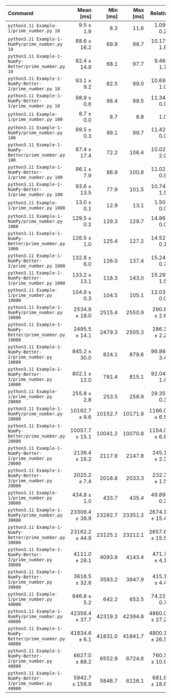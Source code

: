 | Command                                                     | Mean [ms]      | Min [ms] | Max [ms] | Relative        |
| :---                                                        | ---:           | ---:     | ---:     | ---:            |
| `python3.11 Example-1/prime_number.py 10`                   | 9.5 ± 1.9      | 8.3      | 11.6     | 1.09 ± 0.22     |
| `python3.11 Example-1-NumPy/prime_number.py 10`             | 88.6 ± 16.2    | 69.9     | 98.7     | 10.17 ± 1.86    |
| `python3.11 Example-1-NumPy-Better/prime_number.py 10`      | 82.4 ± 14.9    | 68.1     | 97.7     | 9.46 ± 1.71     |
| `python3.11 Example-1-NumPy-Better-2/prime_number.py 10`    | 93.1 ± 9.2     | 82.5     | 99.0     | 10.69 ± 1.06    |
| `python3.11 Example-1-NumPy-Better-3/prime_number.py 10`    | 98.9 ± 0.6     | 98.4     | 99.5     | 11.34 ± 0.09    |
| `python3.11 Example-1/prime_number.py 100`                  | 8.7 ± 0.0      | 8.7      | 8.8      | 1.00            |
| `python3.11 Example-1-NumPy/prime_number.py 100`            | 99.5 ± 0.3     | 99.1     | 99.7     | 11.42 ± 0.07    |
| `python3.11 Example-1-NumPy-Better/prime_number.py 100`     | 87.4 ± 17.4    | 72.2     | 106.4    | 10.02 ± 2.00    |
| `python3.11 Example-1-NumPy-Better-2/prime_number.py 100`   | 96.1 ± 7.9     | 86.9     | 100.8    | 11.02 ± 0.91    |
| `python3.11 Example-1-NumPy-Better-3/prime_number.py 100`   | 93.6 ± 13.5    | 77.9     | 101.5    | 10.74 ± 1.55    |
| `python3.11 Example-1/prime_number.py 1000`                 | 13.0 ± 0.1     | 12.9     | 13.1     | 1.50 ± 0.01     |
| `python3.11 Example-1-NumPy/prime_number.py 1000`           | 129.5 ± 0.2    | 129.3    | 129.7    | 14.86 ± 0.09    |
| `python3.11 Example-1-NumPy-Better/prime_number.py 1000`    | 126.5 ± 1.0    | 125.4    | 127.2    | 14.52 ± 0.14    |
| `python3.11 Example-1-NumPy-Better-2/prime_number.py 1000`  | 132.8 ± 6.0    | 126.0    | 137.4    | 15.24 ± 0.70    |
| `python3.11 Example-1-NumPy-Better-3/prime_number.py 1000`  | 133.2 ± 13.1   | 118.3    | 143.0    | 15.29 ± 1.51    |
| `python3.11 Example-1/prime_number.py 10000`                | 104.9 ± 0.3    | 104.5    | 105.1    | 12.03 ± 0.08    |
| `python3.11 Example-1-NumPy/prime_number.py 10000`          | 2534.9 ± 18.0  | 2515.4   | 2550.9   | 290.85 ± 2.62   |
| `python3.11 Example-1-NumPy-Better/prime_number.py 10000`   | 2495.5 ± 14.1  | 2479.3   | 2505.3   | 286.33 ± 2.26   |
| `python3.11 Example-1-NumPy-Better-2/prime_number.py 10000` | 845.2 ± 30.0   | 824.1    | 879.6    | 96.98 ± 3.48    |
| `python3.11 Example-1-NumPy-Better-3/prime_number.py 10000` | 802.1 ± 12.0   | 791.4    | 815.1    | 92.04 ± 1.47    |
| `python3.11 Example-1/prime_number.py 20000`                | 255.8 ± 2.8    | 253.5    | 258.9    | 29.35 ± 0.36    |
| `python3.11 Example-1-NumPy/prime_number.py 20000`          | 10162.7 ± 9.6  | 10152.7  | 10171.9  | 1166.08 ± 6.55  |
| `python3.11 Example-1-NumPy-Better/prime_number.py 20000`   | 10057.7 ± 15.1 | 10041.2  | 10070.8  | 1154.03 ± 6.62  |
| `python3.11 Example-1-NumPy-Better-2/prime_number.py 20000` | 2136.4 ± 16.2  | 2117.9   | 2147.8   | 245.13 ± 2.30   |
| `python3.11 Example-1-NumPy-Better-3/prime_number.py 20000` | 2025.2 ± 7.4   | 2018.8   | 2033.3   | 232.38 ± 1.54   |
| `python3.11 Example-1/prime_number.py 30000`                | 434.8 ± 1.0    | 433.7    | 435.4    | 49.89 ± 0.30    |
| `python3.11 Example-1-NumPy/prime_number.py 30000`          | 23306.4 ± 38.9 | 23282.7  | 23351.2  | 2674.19 ± 15.46 |
| `python3.11 Example-1-NumPy-Better/prime_number.py 30000`   | 23162.2 ± 44.9 | 23125.1  | 23212.1  | 2657.65 ± 15.58 |
| `python3.11 Example-1-NumPy-Better-2/prime_number.py 30000` | 4111.0 ± 28.1  | 4093.9   | 4143.4   | 471.70 ± 4.15   |
| `python3.11 Example-1-NumPy-Better-3/prime_number.py 30000` | 3618.5 ± 32.8  | 3583.2   | 3647.9   | 415.19 ± 4.40   |
| `python3.11 Example-1/prime_number.py 40000`                | 646.8 ± 5.2    | 642.2    | 652.5    | 74.22 ± 0.72    |
| `python3.11 Example-1-NumPy/prime_number.py 40000`          | 42356.4 ± 37.7 | 42319.3  | 42394.8  | 4860.01 ± 27.24 |
| `python3.11 Example-1-NumPy-Better/prime_number.py 40000`   | 41834.6 ± 6.1  | 41831.0  | 41841.7  | 4800.14 ± 26.58 |
| `python3.11 Example-1-NumPy-Better-2/prime_number.py 40000` | 6627.0 ± 88.2  | 6552.9   | 6724.6   | 760.38 ± 10.96  |
| `python3.11 Example-1-NumPy-Better-3/prime_number.py 40000` | 5942.7 ± 158.9 | 5848.7   | 6126.1   | 681.87 ± 18.62  |
